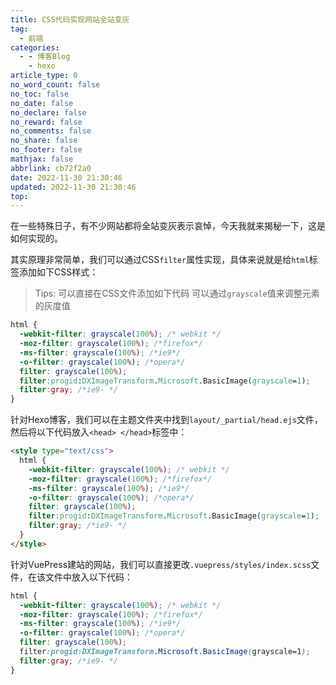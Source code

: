 ```yaml
---
title: CSS代码实现网站全站变灰
tag:
  - 前端
categories:
  - - 博客Blog
    - hexo
article_type: 0
no_word_count: false
no_toc: false
no_date: false
no_declare: false
no_reward: false
no_comments: false
no_share: false
no_footer: false
mathjax: false
abbrlink: cb72f2a0
date: 2022-11-30 21:30:46
updated: 2022-11-30 21:30:46
top:
---
```


在一些特殊日子，有不少网站都将全站变灰表示哀悼，今天我就来揭秘一下，这是如何实现的。

<!-- more -->

其实原理非常简单，我们可以通过CSS`filter`属性实现，具体来说就是给`html`标签添加如下CSS样式：

> Tips:
>可以直接在CSS文件添加如下代码
>可以通过`grayscale`值来调整元素的灰度值

```css
html {
  -webkit-filter: grayscale(100%); /* webkit */
  -moz-filter: grayscale(100%); /*firefox*/
  -ms-filter: grayscale(100%); /*ie9*/
  -o-filter: grayscale(100%); /*opera*/
  filter: grayscale(100%);
  filter:progid:DXImageTransform.Microsoft.BasicImage(grayscale=1);
  filter:gray; /*ie9- */
}
```

针对Hexo博客，我们可以在主题文件夹中找到`layout/_partial/head.ejs`文件，然后将以下代码放入`<head> </head>`标签中：

```html
<style type="text/css">
  html {
    -webkit-filter: grayscale(100%); /* webkit */
    -moz-filter: grayscale(100%); /*firefox*/
    -ms-filter: grayscale(100%); /*ie9*/
    -o-filter: grayscale(100%); /*opera*/
    filter: grayscale(100%);
    filter:progid:DXImageTransform.Microsoft.BasicImage(grayscale=1);
    filter:gray; /*ie9- */
  }
</style>
```

针对VuePress建站的网站，我们可以直接更改`.vuepress/styles/index.scss`文件，在该文件中放入以下代码：

```scss
html {
  -webkit-filter: grayscale(100%); /* webkit */
  -moz-filter: grayscale(100%); /*firefox*/
  -ms-filter: grayscale(100%); /*ie9*/
  -o-filter: grayscale(100%); /*opera*/
  filter: grayscale(100%);
  filter:progid:DXImageTransform.Microsoft.BasicImage(grayscale=1);
  filter:gray; /*ie9- */
}
```

